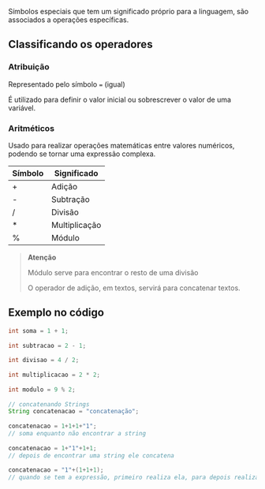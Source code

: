 Símbolos especiais que tem um significado próprio para a linguagem, são associados a operações específicas.

## Classificando os operadores

### Atribuição
Representado pelo símbolo `=` (igual)

É utilizado para definir o valor inicial ou sobrescrever o valor de uma variável.

### Aritméticos
Usado para realizar operações matemáticas entre valores numéricos, podendo se tornar uma expressão complexa.

| Símbolo | Significado   |
| ------- | ------------- |
| +       | Adição        |
| -       | Subtração     |
| /       | Divisão       |
| *       | Multiplicação |
| %       | Módulo        |

> **Atenção**
> 
> Módulo serve para encontrar o resto de uma divisão
>
> O operador de adição, em textos, servirá para concatenar textos.

## Exemplo no código

```java
int soma = 1 + 1;  
  
int subtracao = 2 - 1;  
  
int divisao = 4 / 2;  
  
int multiplicacao = 2 * 2;  
  
int modulo = 9 % 2;  
  
// concatenando Strings
String concatenacao = "concatenação";  
  
concatenacao = 1+1+1+"1";
// soma enquanto não encontrar a string  
  
concatenacao = 1+"1"+1+1;
// depois de encontrar uma string ele concatena  
  
concatenacao = "1"+(1+1+1);
// quando se tem a expressão, primeiro realiza ela, para depois realizar a concatenação  
```

